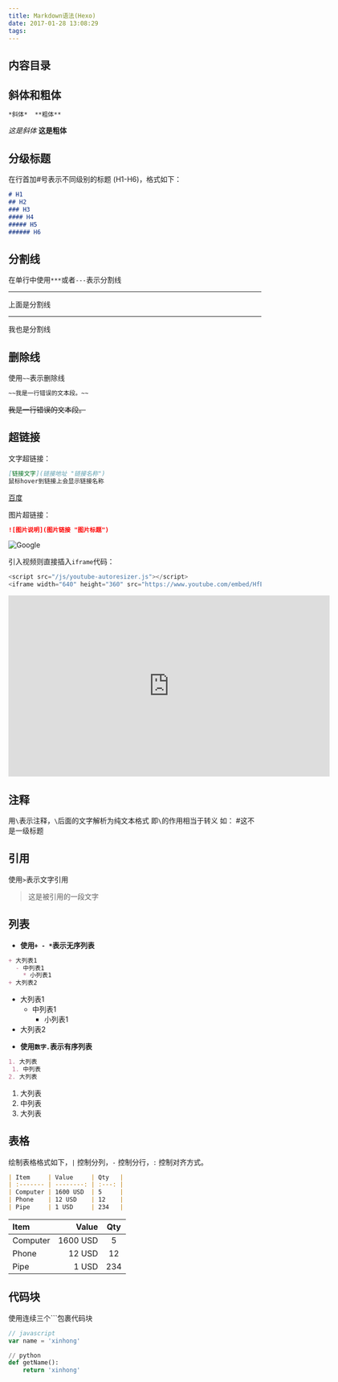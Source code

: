 ```yaml
---
title: Markdown语法(Hexo)
date: 2017-01-28 13:08:29
tags:
---
```


## 内容目录

## 斜体和粗体
```markdown
*斜体*  **粗体**
```
*这是斜体*
**这是粗体**

## 分级标题
在行首加#号表示不同级别的标题 (H1-H6)，格式如下：
```markdown
# H1
## H2
### H3
#### H4
##### H5
###### H6
```

## 分割线
在单行中使用`***`或者`---`表示分割线

***
上面是分割线

---
我也是分割线

## 删除线
使用`~~`表示删除线
```markdown
~~我是一行错误的文本段。~~
```
~~我是一行错误的文本段。~~

## 超链接
文字超链接：
```markdown
[链接文字](链接地址 "链接名称")
鼠标hover到链接上会显示链接名称
```
[百度](http://www.baidu.com "这是百度网地址")


图片超链接：
```markdown
![图片说明](图片链接 "图片标题")
```
![Google](https://www.google.com/logos/doodles/2018/sergei-eisensteins-120th-birthday-5380775741489152-law.gif "纪念电影人")


引入视频则直接插入`iframe`代码：
```js
<script src="/js/youtube-autoresizer.js"></script>
<iframe width="640" height="360" src="https://www.youtube.com/embed/HfElOZSEqn4" frameborder="0" allowfullscreen></iframe>
```
<script src="/js/youtube-autoresizer.js"></script>
<iframe width="640" height="360" src="https://www.youtube.com/embed/HfElOZSEqn4" frameborder="0" allowfullscreen></iframe>

## 注释
用`\`表示注释，`\`后面的文字解析为纯文本格式
即`\`的作用相当于转义
如：
\#这不是一级标题

## 引用
使用`>`表示文字引用

> 这是被引用的一段文字

## 列表
* **使用`+ - *`表示无序列表**

```markdown
+ 大列表1
  - 中列表1
    * 小列表1
+ 大列表2
```

+ 大列表1
  - 中列表1
    * 小列表1
+ 大列表2

* **使用`数字.`表示有序列表**
```markdown
1. 大列表
 1. 中列表
2. 大列表
```

1. 大列表
 1. 中列表
2. 大列表


## 表格
绘制表格格式如下，`|` 控制分列，`-` 控制分行，`:` 控制对齐方式。
```markdown
| Item     | Value     | Qty   |
| :------- | --------: | :---: |
| Computer | 1600 USD  | 5     |
| Phone    | 12 USD    | 12    |
| Pipe     | 1 USD     | 234   |
```

| Item     | Value     | Qty   |
| :------- | --------: | :---: |
| Computer | 1600 USD  | 5     |
| Phone    | 12 USD    | 12    |
| Pipe     | 1 USD     | 234   |

## 代码块
使用连续三个\`\`\`包裹代码块

```js
// javascript
var name = 'xinhong'
```

```python
// python
def getName():
	return 'xinhong'
```